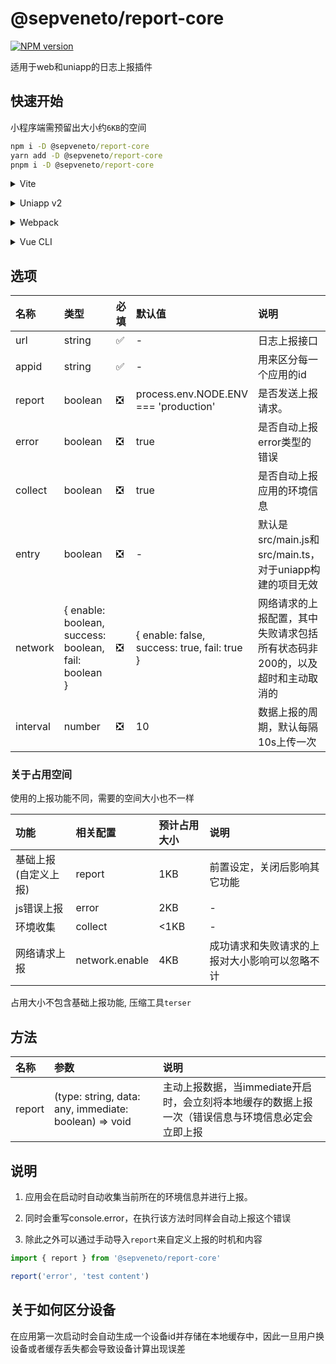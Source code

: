 # @sepveneto/report-core

[![NPM version](https://img.shields.io/npm/v/%40sepveneto%2Freport-core)](https://www.npmjs.com/package/@sepveneto/report-core)

适用于web和uniapp的日志上报插件

## 快速开始

小程序端需预留出大小约`6KB`的空间

```cmd
npm i -D @sepveneto/report-core
yarn add -D @sepveneto/report-core
pnpm i -D @sepveneto/report-core
```

<details>
<summary>Vite</summary><br>

```ts
// vite.config.ts
import Reporter from '@sepveneto/report-core/vite'

export default defineConfig({
  plugins: [
    Reporter({ /* options */ }),
  ],
})
```

Example: [`playground/`](./playground/)

<br></details>

<details>
<summary>Uniapp v2</summary><br>

```ts
module.exports = {
  configureWebpack: {
    plugins: [
      require('@sepveneto/report-core/webpack').default({ /* options */ }),
    ]
  }
}
```
<br></details>


<details>
<summary>Webpack</summary><br>

```ts
// webpack.config.js
module.exports = {
  /* ... */
  plugins: [
    require('@sepveneto/report-core/webpack').default({ /* options */ })
  ]
}
```

<br></details>

<details>
<summary>Vue CLI</summary><br>

```ts
// vue.config.js
module.exports = {
  configureWebpack: {
    plugins: [
      require('@sepveneto/report-core/webpack').default({ /* options */ }),
    ],
  },
}
```

<br></details>

## 选项
| 名称 | 类型 | 必填 | 默认值 | 说明 |
| :--- | :--- | :-- | :--- | :--- |
| url | string | ✅ | - | 日志上报接口 |
| appid | string | ✅ | - | 用来区分每一个应用的id |
| report | boolean | ❎ | process.env.NODE.ENV === 'production' | 是否发送上报请求。 |
| error | boolean | ❎ | true | 是否自动上报error类型的错误 |
| collect | boolean | ❎ | true | 是否自动上报应用的环境信息 |
| entry | boolean | ❎ | - | 默认是src/main.js和src/main.ts，对于uniapp构建的项目无效 |
| network | { enable: boolean, success: boolean, fail: boolean } | ❎ | { enable: false, success: true, fail: true } | 网络请求的上报配置，其中失败请求包括所有状态码非200的，以及超时和主动取消的 |
| interval | number | ❎ | 10 | 数据上报的周期，默认每隔10s上传一次

### 关于占用空间
使用的上报功能不同，需要的空间大小也不一样

| 功能 | 相关配置 | 预计占用大小 | 说明 |
| :--- | :------ | :---------- | :--- |
| 基础上报(自定义上报) | report | 1KB | 前置设定，关闭后影响其它功能 |
| js错误上报 | error | 2KB | - |
| 环境收集 | collect | <1KB | - |
| 网络请求上报 | network.enable | 4KB | 成功请求和失败请求的上报对大小影响可以忽略不计 |

占用大小不包含基础上报功能, 压缩工具`terser`

## 方法
| 名称 | 参数 | 说明 |
| :--- | :-- | :-- |
| report | (type: string, data: any, immediate: boolean) => void | 主动上报数据，当immediate开启时，会立刻将本地缓存的数据上报一次（错误信息与环境信息必定会立即上报 |

## 说明

1. 应用会在启动时自动收集当前所在的环境信息并进行上报。

2. 同时会重写console.error，在执行该方法时同样会自动上报这个错误

3. 除此之外可以通过手动导入`report`来自定义上报的时机和内容
```ts
import { report } from '@sepveneto/report-core'

report('error', 'test content')
```

## 关于如何区分设备
在应用第一次启动时会自动生成一个设备id并存储在本地缓存中，因此一旦用户换设备或者缓存丢失都会导致设备计算出现误差
